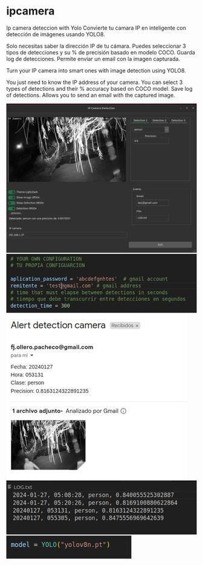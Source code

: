 # ipcamera
Ip camera deteccion with Yolo
Convierte tu camara IP en inteligente con detección de imágenes usando YOLO8.

Solo necesitas saber la dirección IP de tu cámara.
Puedes seleccionar 3 tipos de detecciones y su % de precisión basado en modelo COCO.
Guarda log de detecciones.
Permite enviar un email con la imagen capturada.


Turn your IP camera into smart ones with image detection using YOLO8.

You just need to know the IP address of your camera.
You can select 3 types of detections and their % accuracy based on COCO model.
Save log of detections.
Allows you to send an email with the captured image.

![](images/app.png)
![](images/custom_configuration.png)
![](images/emailevent.png)
![](images/log.png)
![](images/yolo.png)

